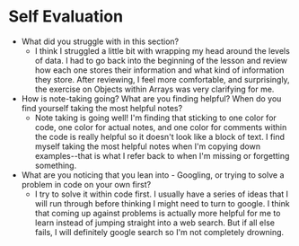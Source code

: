 # Self Evaluation

- What did you struggle with in this section?
  - I think I struggled a little bit with wrapping my head around the levels of data. I had to go back into the beginning of the lesson and review how each one stores their information and what kind of information they store. After reviewing, I feel more comfortable, and surprisingly, the exercise on Objects within Arrays was very clarifying for me.
- How is note-taking going? What are you finding helpful? When do you find yourself taking the most helpful notes?
  - Note taking is going well! I'm finding that sticking to one color for code, one color for actual notes, and one color for comments within the code is really helpful so it doesn't look like a block of text. I find myself taking the most helpful notes when I'm copying down examples--that is what I refer back to when I'm missing or forgetting something.
- What are you noticing that you lean into - Googling, or trying to solve a problem in code on your own first?
  - I try to solve it within code first. I usually have a series of ideas that I will run through before thinking I might need to turn to google. I think that coming up against problems is actually more helpful for me to learn instead of jumping straight into a web search. But if all else fails, I will definitely google search so I'm not completely drowning.

